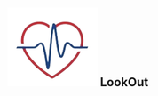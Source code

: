 ## ![img](https://github.com/KOSS-LOOK-OUT/LookOut_App/blob/94b9523f1f26b3960a815e6859fd4edad3ae1a42/app/src/main/res/drawable/lookout_icon.png) LookOut
